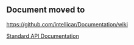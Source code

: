 ## Document moved to 
https://github.com/intellicar/Documentation/wiki

[Standard API Documentation](https://github.com/intellicar/Documentation/wiki/Standard-APIs-Docs)

<!-- # Standard APIs
## Table of Contents
1. [Getting Started](#getting-started)
2. [Conventions](#conventions)
3. [Common API parameters defined](#common-api-parameters-defined)
4. [APIs](#apis)
    1. [Access Control](#access-control)
    2. [Administrative](#administrative)
    3. [Location Information](#location-information)
    4. [Fuel Information](#fuel-information)
    5. [Battery Information](#battery-information)

## Getting Started
- The Standard APIs are organised around REST. It accepts JSON request bodies and
    responds with JSON.
### General Response Structure
Reponse bodies conform to the following structure:
  ```json
        {
            "status": "SUCCESS|FAILURE",
            "data": {"<data>"},
            "err": "<Error-code>",
            "msg": "<Description>"
        }
  ```
- Content in angular braces (< >) signifies the actual content mentioned and
    not to be considered verbatim (including the actual datatype i.e.
    replace the content mentioned with the appropriate datatype).
- The pipe (|) symbol in the `status` part signifies an OR.
- In the event that `err` parameter is is non-null, `data` is expected to be
    null.
- `data` can be either an Object ({}) type or an Array ([]) type.

## Conventions
- All time parameters are expected to be in UTC Epoch time (milliseconds).
    - For example, the date `Monday, February 23, 2015 12:00:00 AM IST/UTC+05:30`
      would be 1424629800000 in the prescribed standard.
- The word "last" in the context of some data (example: last location status),
  refers to the last available data from an entity (vehicle). This data could
  be from a minute ago or from a year ago depending on various factors.
- Some APIs are subject to the **availability of the data**.
- These APIs are marked as **Restricted** right below the API group heading.

## Common API parameters defined
- `vehicleno` - Represents the vehicle registration number
- `starttime` - Represents the time **starting from** which the desired data is
    fetched.
- `endtime` - Represents the time **till** which the desired data is
    fetched.

## APIs
### Access Control
#### Get Token
- `JSON Web Token` is used for access control. Every API (other than this)
   expects a `token` key to be present in the request body containing the
   generated token.
- Token is generated as follows:
 ```bash
    curl https://apiplatform.intellicar.in/api/standard/gettoken \
        --header 'Content-Type: application/json' \
        --data '{"username": "<username>", "password": "<password>"}'
 ```
- Response structure:
 ```json
    {
       "status": "SUCCESS|FAILURE",
       "data": {
           "token": "<token>",
           "username": "<username>"
       },
       "err": "<err>",
       "msg": "<msg>"
    }
 ```
 - This API is first one that needs to be used before all else in an
     application/a script.
 - If the credentials provided are incorrect, a 401 status code is returned.
 - Every token has an expiry time (~15 days) post which it isn't valid.

### Administrative
#### Change Password
- Password can be changed as follows:
 ```bash
    curl https://apiplatform.intellicar.in/api/standard/changepassword \
        --header 'Content-Type: application/json' \
        --data '{"token": "<token>", "username": "<username>", "newpassword": "<newpassword>"}'
 ```
 - `username` can refer to any user the API calling user has access to.
 - Password requirements:
     - Minimum 6 characters.
     - No whitespace.
     - Should NOT contain `username`.

#### List Vehicles
- Vehicles which are accessible to the API calling user can be listed using the
    following API:
 ```bash
    curl https://apiplatform.intellicar.in/api/standard/listvehicles \
        --header 'Content-Type: application/json' \
        --data '{"token": "<token>"}'
 ```
- Response structure:
 ```json
    {
       "status": "SUCCESS|FAILURE",
       "data": [
           {
               "vehicleno": "<vehicleno>"
           }
       ],
       "err": "<err>",
       "msg": "<msg>"
    }
 ```

#### List Users
- Users which are accessible to the API calling user can be listed using the
    following API:
 ```bash
    curl https://apiplatform.intellicar.in/api/standard/listusers \
        --header 'Content-Type: application/json' \
        --data '{"token": "<token>"}'
 ```
- Response structure:
 ```json
    {
       "status": "SUCCESS|FAILURE",
       "data": [
           {
               "username": "<username>"
           }
       ],
       "err": "<err>",
       "msg": "<msg>"
    }
 ```

#### Vehicle Information
 - Vehicle info/meta can be accessed using the following API:
 ```bash
    curl https://apiplatform.intellicar.in/api/standard/getvehicleinfo \
        --header 'Content-Type: application/json' \
        --data '{"token": "<token>", "vehicleno": "<vehicleno>"}'
 ```
- Response structure:
 ```json
    {
       "status": "SUCCESS|FAILURE",
       "data": {
           "vehicleno": "<vehicleno>",
           "createdat": "<utc-epoch>",
           "createdby": "<username>",
           "type": "<vehicle-type>",
           "model": "<vehicle-model>",
           "assignedgroups": [
             {
               "groupname": "<groupname>"
             }
           ]
       },
       "err": "<err>",
       "msg": "<msg>"
    }
 ```

#### Bound Devices
 - The device(s) bound to a vehicle can be accessed using the following API:
 ```bash
    curl https://apiplatform.intellicar.in/api/standard/getdeviceforvehicle \
        --header 'Content-Type: application/json' \
        --data '{"token": "<token>", "vehicleno": "<vehicleno>"}'
 ```
- Response structure:
 ```json
    {
       "status": "SUCCESS|FAILURE",
       "data": [
           {
               "deviceid": "<deviceid>"
           }
       ],
       "err": "<err>",
       "msg": "<msg>"
    }
 ```

### Location Information
#### Last Location Status
 - Last location status can be obtained using the following API:
 ```bash
    curl https://apiplatform.intellicar.in/api/standard/getlastgpsstatus \
        --header 'Content-Type: application/json' \
        --data '{"token": "<token>", "vehicleno": "<vehicleno"}'
 ```
- Response structure:
 ```json
    {
       "status": "SUCCESS|FAILURE",
       "data": {
           "commtime": "<utc-epoch>",
           "lat": "<latitude>",
           "lng": "<longitude>",
           "alti": "<altitude>",
           "devbattery": "<device-battery-voltage>",
           "vehbattery": "<vehicle-battery-voltage>",
           "speed": "<speed>",
           "heading": "<heading>",
           "ignstatus": "<ignition-status>",
           "mobili": "<mobility-status>"
       },
       "err": "<err>",
       "msg": "<msg>"
    }
 ```
#### Location History
 - Location history can be obtained using the following API:
 ```bash
    curl https://apiplatform.intellicar.in/api/standard/getgpshistory \
        --header 'Content-Type: application/json' \
        --data '{"token": "<token>", "vehicleno": "<vehicleno>", "starttime": "<epoch-utc>", "endtime": "<epoch-utc>"}'
 ```
- Response structure:
 ```json
    {
       "status": "SUCCESS|FAILURE",
       "data": [
           {
               "commtime": "<utc-epoch>",
               "lat": "<latitude>",
               "lng": "<longitude>",
               "alti": "<altitude>",
               "devbattery": "<device-battery-voltage>",
               "vehbattery": "<vehicle-battery-voltage>",
               "speed": "<speed>",
               "heading": "<heading>",
               "ignstatus": "<ignition-status>",
               "mobili": "<mobility-status>"
           }
        ],
       "err": "<err>",
       "msg": "<msg>"
    }
 ```
#### Distance Travelled
 - Distance travelled can be obtained using the following API:
 ```bash
    curl https://apiplatform.intellicar.in/api/standard/getdistancetravelled \
        --header 'Content-Type: application/json' \
        --data '{"token": "<token>", "vehicleno": "<vehicleno>", "starttime": "<epoch-utc>", "endtime": "<epoch-utc>"}'
 ```
- Response structure:
 ```json
    {
       "status": "SUCCESS|FAILURE",
       "data": {
           "startodo": "<start-odometer>",
           "endodo": "<end-odometer>",
           "starttime": "<epoch-utc>",
           "endtime": "<epoch-utc>",
           "lastignon": "<epoch-utc>",
           "lastignoff": "<epoch-utc>",
           "distance": "<distance-travelled>",
           "startLoc": [
             "<start-lat>",
             "<start-lng>"
           ],
           "endLoc": [
             "<end-lat>",
             "<end-lng>"
           ]
       },
       "err": "<err>",
       "msg": "<msg>"
    }
 ```
### Fuel Information
**Restricted/Subject to availability of CAN data**
#### Fuel History
 - Fuel history can be obtained using the following API:
 ```bash
    curl https://apiplatform.intellicar.in/api/standard/getfuelhistory \
        --header 'Content-Type: application/json' \
        --data '{"token": "<token>", "vehicleno": "<vehicleno>", "inlitres": "<boolean>", "starttime": "<epoch-utc>", "endtime": "<epoch-utc>"}'
 ```
- Response structure:
 ```json
    {
       "status": "SUCCESS|FAILURE",
       "data": [
           {
               "time": "<epoch-utc>",
               "value": "<fuel-percentage>|<fuel-litres>"
           }
       ],
       "err": "<err>",
       "msg": "<msg>"
    }
 ```
#### Fuel Used
 - Fuel used can be obtained using the following API:
 ```bash
    curl https://apiplatform.intellicar.in/api/standard/getfuelused \
        --header 'Content-Type: application/json' \
        --data '{"token": "<token>", "vehicleno": "<vehicleno>", "starttime": "<epoch-utc>", "endtime": "<epoch-utc>"}'
 ```
- Response structure:
 ```json
    {
       "status": "SUCCESS|FAILURE",
       "data": {
           "fuelused": "<fuel-used-litres>",
           "starttime": "<epoch-utc>",
           "endtime": "<epoch-utc>",
           "startfl": "<fuel-percentage>",
           "endfl": "<fuel-percentage>",
           "startfl_litres": "<fuel-litres>",
           "endfl_litres": "<fuel-litres>",
           "lastignon": "<epoch-utc>",
           "lastignoff": "<epoch-utc>",
           "refueling_events": []
       },
       "err": "<err>",
       "msg": "<msg>"
    }
 ```
#### Last Fuel Status
 - Last fuel status can be obtained using the following API:
 ```bash
    curl https://apiplatform.intellicar.in/api/standard/getfuelstatus \
        --header 'Content-Type: application/json' \
        --data '{"token": "<token>", "vehicleno": "<vehicleno>"}'
 ```
- Response structure:
 ```json
    {
       "status": "SUCCESS|FAILURE",
       "data": {
           "fueltime": "<epoch-utc>",
           "fuellevel": "<fuel-percentage>",
           "fuellevellitres": "<fuel-litres>"
       },
       "err": "<err>",
       "msg": "<msg>"
    }
 ```
### Battery Information
**Restricted/Subject to availability of CAN data**
#### Last Battery Metrics
 - Last Battery Metrics can be obtained using the following API:
 ```bash
    curl https://apiplatform.intellicar.in/api/standard/getlastbatterymetrics \
        --header 'Content-Type: application/json' \
        --data '{"token": "<token>", "vehicleno": "<vehicleno>"}'
 ```
 - Response structure:
 ```json
    {
       "status": "SUCCESS|FAILURE",
       "data": {
           "soc": {
               "value": "<val>",
               "timestamp": "epoch-utc"
            },
           "battery_temp": {
               "value": "<val>",
               "timestamp": "epoch-utc"
           },
           "battery_voltage": {
               "value": "<val>",
               "timestamp": "epoch-utc"
           },
           "current": {
               "value": "<val>",
               "timestamp": "epoch-utc"
           }
       },
       "err": "<err>",
       "msg": "<msg>"
    }
 ```
#### Battery Metrics History
 - Battery Metrics history can be obtained using the following API:
 ```bash
    curl https://apiplatform.intellicar.in/api/standard/getbatterymetricshistory \
        --header 'Content-Type: application/json' \
        --data '{"token": "<token>", "vehicleno": "<vehicleno>", "starttime": "<epoch-utc>", "endtime": "<epoch-utc>"}'
 ```
 - Response structure:
 ```json
    {
       "status": "SUCCESS|FAILURE",
       "data": [
           {
               "soc": "<soc>",
               "soh": "<soh>",
               "battery_temp": "<battery-temp>",
               "battery_voltage": "<battery-voltage>",
               "charge_cycle": "<charge-cycle>",
               "current": "<current>",
               "time": "<utc-epoch>"
           }
    ],
       "err": "<err>",
       "msg": "<msg>"
    }
 ```
 #### Vehicle Immob/Mob
 - Vehicle can be Immobilised using the following API:
 - Note: 'type' field in data is optional, by default crank immobilize command will be triggered.
 ```bash
    curl https://apiplatform.intellicar.in/api/standard/immobilize \
         --header 'Content-Type: application/json' \
         --data '{"vehicleno":  "<vehicleno>", "type": "<ignition|crank|can|charge|discharge>", "token": "<token>"}'
 ```
 - Response structure:
 ```json
    {
        "status": "SUCCESS|FAILURE",
        "data": "<Ignition|Crank> Immobilize command sent for Vehicle <vehicleno>",
        "err": "<err>",
        "msg": "<msg>"
    }
 ```
- Vehicle can be Mobilised using the following API:
- Note: 'type' field in data is optional, by default crank mobilize command will be triggered.
 ```bash
    curl https://apiplatform.intellicar.in/api/standard/mobilize \
         --header 'Content-Type: application/json' \
         --data '{"vehicleno":  "<vehicleno>", "type": "<ignition|crank|can|charge|discharge>", "token": "<token>"}'
 ```
 - Response structure:
 ```json
    {
        "status": "SUCCESS|FAILURE",
        "data": "<Ignition|Crank> Mobilize command sent for Vehicle <vehicleno>",
        "err": "<err>",
        "msg": "<msg>"
    }
 ```
### Last CAN Information
**Restricted/Subject to availability of CAN data**
#### Last CAN data 
 - Last CAN data can be obtained using the following API:
 ```bash
    curl https://apiplatform.intellicar.in/api/standard/getlatestcan \
        --header 'Content-Type: application/json' \
        --data '{"token": "<token>", "vehicleno": "<vehicleno>"}'
 ```
 - Response structure:
 ```json
    {
       "status": "SUCCESS|FAILURE",
       "data": {
           "soc": {
               "value": "<val>",
               "timestamp": "epoch-utc"
            },
           "battery_temp": {
               "value": "<val>",
               "timestamp": "epoch-utc"
           },
           "battery_voltage": {
               "value": "<val>",
               "timestamp": "epoch-utc"
           },
           "motor_temperature": {
               "value": "<val>",
               "timestamp": "epoch-utc"
           }
       },
       "err": "<err>",
       "msg": "<msg>"
    }
 ```

### Get Vehicle Device Mapping Information
#### Vehicle Device Mapping 
 - Vehicle Device Mapping can be obtained using the following API:
 ```bash
    curl https://apiplatform.intellicar.in/api/standard/listvehicledevicemapping \
        --header 'Content-Type: application/json' \
        --data '{"token": "<token>"}'
 ```
 - Response structure:
 ```json
    {
       "status": "SUCCESS|FAILURE",
       "data": [
            {
                "deviceno": "1234",
                "vehicleno": "TS08XXX1"
            },
            {
                "deviceno": "1235",
                "vehicleno": "TS08XXX2"
            },
            {
                "deviceno": "1236",
                "vehicleno": "TS08XXX3"
            },
            {
                "deviceno": "1237",
                "vehicleno": "TS08XXX4"
            }
         ]
       "err": "<err>",
       "msg": "<msg>"
    }
 ```

### Get ArbID CAN_params Mapping Information
#### ArbID CAN_params Mapping 
 - ArbID CAN_params Mapping can be obtained using the following API:
 ```bash
    curl https://apiplatform.intellicar.in/api/standard/getarbidparammap \
        --header 'Content-Type: application/json' \
        --data '{"token": "<token>", "vehicleno": "<vehicleno>"}'
 ```
 - Response structure:
 ```json
    {
       "status": "SUCCESS|FAILURE",
       "data": {
            "0x5XX6": [
                "battery_voltage",
                "current"
            ],
            "0x5XX8": [
                "acceleration_pedal_position",
                "brake_pedal"
            ],
            "0x5XX9": [
                "odometer",
                "vehicle_speed"
            ]
         }
       "err": "<err>",
       "msg": "<msg>"
    }
 ```
 
 -->
